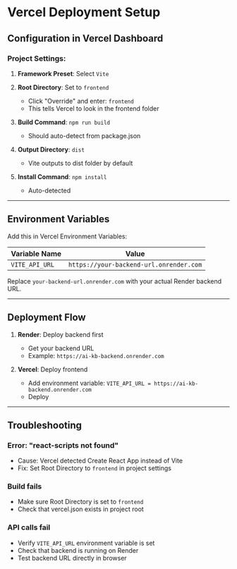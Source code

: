 # Vercel Deployment Setup

## Configuration in Vercel Dashboard

### Project Settings:

1. **Framework Preset**: Select `Vite`

2. **Root Directory**: Set to `frontend`

   - Click "Override" and enter: `frontend`
   - This tells Vercel to look in the frontend folder

3. **Build Command**: `npm run build`
   - Should auto-detect from package.json

4. **Output Directory**: `dist`
   - Vite outputs to dist folder by default

5. **Install Command**: `npm install`
   - Auto-detected

---

## Environment Variables

Add this in Vercel Environment Variables:

| Variable Name | Value |
|---------------|-------|
| `VITE_API_URL` | `https://your-backend-url.onrender.com` |

Replace `your-backend-url.onrender.com` with your actual Render backend URL.

---

## Deployment Flow

1. **Render**: Deploy backend first
   - Get your backend URL
   - Example: `https://ai-kb-backend.onrender.com`

2. **Vercel**: Deploy frontend
   - Add environment variable: `VITE_API_URL = https://ai-kb-backend.onrender.com`
   - Deploy

---

## Troubleshooting

### Error: "react-scripts not found"
- Cause: Vercel detected Create React App instead of Vite
- Fix: Set Root Directory to `frontend` in project settings

### Build fails
- Make sure Root Directory is set to `frontend`
- Check that vercel.json exists in project root

### API calls fail
- Verify `VITE_API_URL` environment variable is set
- Check that backend is running on Render
- Test backend URL directly in browser

